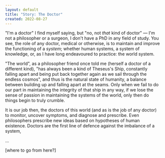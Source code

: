 ```yaml
---
layout: default
title: "Story: The Doctor"
created: 2022-08-27
---
```


"I'm a doctor" I find myself saying, but "no, not *that* kind of doctor" — I'm not a philosopher or a surgeon, I don't have a PhD in any field of study. You see, the role of any doctor, medical or otherwise, is to maintain and improve the functioning of a *system*; whether human systems, a system of knowledge, or, as I have long endeavoured to practice: the world system.

"The world", as a philosopher friend once told me (herself a doctor of a different kind), "has always been a kind of Theseus's Ship, constantly falling apart and being put back together again as we sail through the endless cosmos", and thus is the natural state of humanity, a balance between building up and falling apart at the seams. Only when we fail to do our part in maintaining the integrity of that ship in any way, if we lose the sense of passion in maintaining the systems of the world, only then do things begin to truly crumble.

It is our job then, the doctors of this world (and as is the job of any doctor) to monitor, uncover symptoms, and diagnose and prescribe. Even philosophers prescribe new ideas based on hypotheses of human existence. Doctors are the first line of defence against the imbalance of a system, 

...

[where to go from here?]

